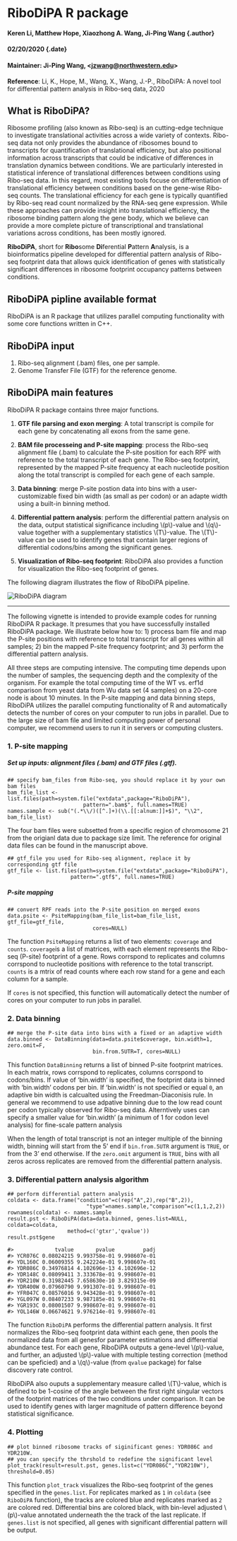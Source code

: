 RiboDiPA R package 
===========================================================================================================

#### Keren Li, Matthew Hope, Xiaozhong A. Wang, Ji-Ping Wang {.author}

#### 02/20/2020 {.date}

#### Maintainer: Ji-Ping Wang, \<[jzwang@northwestern.edu](mailto:jzwang@northwestern.edu)\>

**Reference**: Li, K., Hope, M., Wang, X., Wang, J.-P., RiboDiPA: A
novel tool for differential pattern analysis in Ribo-seq data, 2020

What is RiboDiPA?
-----------------

Ribosome profiling (also known as Ribo-seq) is an cutting-edge technique
to investigate translational activities across a wide variety of
contexts. Ribo-seq data not only provides the abundance of ribosomes
bound to transcripts for quantification of translational efficiency, but
also positional information across transcripts that could be indicative
of differences in translation dynamics between conditions. We are
particularly interested in statistical inference of translational
differences between conditions using Ribo-seq data. In this regard, most
existing tools focuse on differentiation of translational efficiency
between conditions based on the gene-wise Ribo-seq counts. The
translational efficiency for each gene is typically quantified by
Ribo-seq read count normalized by the RNA-seq gene expression. While
these approaches can provide insight into translational efficiency, the
ribosome binding pattern along the gene body, which we believe can
provide a more complete picture of transcriptional and translational
variations across conditions, has been mostly ignored.

**RiboDiPA**, short for **Ribo**some **Di**ferential **P**attern
**A**nalysis, is a bioinformatics pipeline developed for differential
pattern analysis of Ribo-seq footprint data that allows quick
identification of genes with statistically significant differences in
ribosome footprint occupancy patterns between conditions.

RiboDiPA pipline available format
---------------------------------

RiboDiPA is an R package that utilizes parallel computing functionality
with some core functions written in C++.

RiboDiPA input
--------------

1.  Ribo-seq alignment (.bam) files, one per sample.
2.  Genome Transfer File (GTF) for the reference genome.

RiboDiPA main features
----------------------

RiboDiPA R package contains three major functions.

1.  **GTF file parsing and exon merging**: A total transcript is compile
    for each gene by concatenating all exons from the same gene.

2.  **BAM file processeing and P-site mapping**: process the Ribo-seq
    alignment file (.bam) to calculate the P-site position for each RPF
    with reference to the total transcript of each gene. The Ribo-seq
    footprint, represented by the mapped P-site frequency at each
    nucleotide position along the total transcript is compiled for each
    gene of each sample.

3.  **Data binning**: merge P-site postion data into bins with a
    user-customizable fixed bin width (as small as per codon) or an
    adapte width using a built-in binning method.

4.  **Differential pattern analysis**: perform the differential pattern
    analysis on the data, output statistical significance including
    \\(p\\)-value and \\(q\\)-value together with a supplementary
    statistics \\(T\\)-value. The \\(T\\)-value can be used to identify
    genes that contain larger regions of differential codons/bins among
    the significant genes.

5.  **Visualization of Ribo-seq footprint**: RiboDiPA also provides a
    function for visualization the Ribo-seq footprint of genes.

The following diagram illustrates the flow of RiboDiPA pipeline.


![RiboDiPA diagram](http://bioinfo.stats.northwestern.edu/~jzwang/RiboDiPA/Figure2.png)

----------------------

The following vignette is intended to provide example codes for running
RiboDiPA R package. It presumes that you have successfully installed
RiboDiPA package. We illustrate below how to: 1) process bam file and
map the P-site positions with reference to total transcript for all
genes within all samples; 2) bin the mapped P-site frequency footprint;
and 3) perform the differential pattern analysis.

All three steps are computing intensive. The computing time depends upon
the number of samples, the sequencing depth and the complexity of the
organism. For example the total computing time of the WT vs. erf1d
comparison from yeast data from Wu data set (4 samples) on a 20-core
node is about 10 minutes. In the P-site mapping and data binning steps,
RiboDiPA utilizes the parallel computing functionality of R and
automatically detects the number of cores on your computer to run jobs
in parallel. Due to the large size of bam file and limited computing
power of personal computer, we recommend users to run it in servers or
computing clusters.

### 1. P-site mapping

##### Set up inputs: alignment files (.bam) and GTF files (.gtf).

``` {.sourceCode .r}
## specify bam_files from Ribo-seq, you should replace it by your own bam files
bam_file_list <- list.files(path=system.file("extdata",package="RiboDiPA"),
                        pattern=".bam$", full.names=TRUE)
names.sample <- sub("(.*\\/)([^.]+)(\\.[[:alnum:]]+$)", "\\2", bam_file_list)
```

The four bam files were subsetted from a specific region of chromosome
21 from the origianl data due to package size limit. The reference for
original data files can be found in the manuscript above.

``` {.sourceCode .r}
## gtf_file you used for Ribo-seq alignment, replace it by corresponding gtf file
gtf_file <- list.files(path=system.file("extdata",package="RiboDiPA"),
                    pattern=".gtf$", full.names=TRUE)
```

##### P-site mapping

``` {.sourceCode .r}
## convert RPF reads into the P-site position on merged exons
data.psite <- PsiteMapping(bam_file_list=bam_file_list, gtf_file=gtf_file, 
                           cores=NULL)
```

The function `PsiteMapping` returns a list of two elements: `coverage`
and `counts`. `coverage`is a list of matrices, with each element
represents the Ribo-seq (P-site) footprint of a gene. Rows corrspond to
replicates and columns corrspond to nucleotide positions with reference
to the total transcript. `counts` is a mtrix of read counts where each
row stand for a gene and each column for a sample.

If `cores` is not specified, this function will automatically detect the
number of cores on your computer to run jobs in parallel.

### 2. Data binning

``` {.sourceCode .r}
## merge the P-site data into bins with a fixed or an adaptive width
data.binned <- DataBinning(data=data.psite$coverage, bin.width=1, zero.omit=F, 
                           bin.from.5UTR=T, cores=NULL)
```

This function `DataBinning` returns a list of binned P-site footprint
matrices. In each matrix, rows corrspond to replicates, columns
corrspond to codons/bins. If value of ‘bin.width’ is specified, the
footprint data is binned with ‘bin.width’ codons per bin. If ‘bin.width’
is not specified or equal `0`, an adaptive bin width is calcualted using
the Freedman-Diaconisis rule. In general we recommend to use adpative
binning due to the low read count per codon typically observed for
Ribo-seq data. Alterntively uses can specify a smaller value for
‘bin.width’ (a minimum of 1 for codon level analysis) for fine-scale
pattern analysis

When the length of total transcript is not an integer multiple of the
binning width, binning will start from the 5’ end if `bin.from.5UTR`
argument is `TRUE`, or from the 3’ end otherwise. If the `zero.omit`
argument is `TRUE`, bins with all zeros across replicates are removed
from the differential pattern analysis.

### 3. Differential pattern analysis algorithm

``` {.sourceCode .r}
## perform differential pattern analysis
coldata <- data.frame("condition"=c(rep("A",2),rep("B",2)),
                         "type"=names.sample,"comparison"=c(1,1,2,2))
rownames(coldata) <- names.sample
result.pst <- RiboDiPA(data=data.binned, genes.list=NULL, coldata=coldata, 
                   method=c('gtxr','qvalue'))
result.pst$gene
```

    #>             tvalue       pvalue         padj
    #> YCR076C 0.08024215 9.993758e-01 9.998607e-01
    #> YDL160C 0.06009355 9.242224e-01 9.998607e-01
    #> YDR086C 0.34976814 4.102696e-13 4.102696e-12
    #> YDR148C 0.08099411 3.333678e-01 9.998607e-01
    #> YDR210W 0.31982445 7.658630e-10 3.829315e-09
    #> YDR400W 0.07960790 9.991307e-01 9.998607e-01
    #> YFR047C 0.08576016 9.943428e-01 9.998607e-01
    #> YGL097W 0.08407233 9.987185e-01 9.998607e-01
    #> YGR193C 0.08001507 9.998607e-01 9.998607e-01
    #> YOL146W 0.06674621 9.976214e-01 9.998607e-01

The function `RiboDiPA` performs the differential pattern analysis. It
first normalizes the Ribo-seq footprint data withint each gene, then
pools the normalized data from all genesfor parameter estimations and
differential abundance test. For each gene, RiboDiPA outputs a
gene-level \\(p\\)-value, and further, an adjusted \\(p\\)-value with
multiple testing correction (method can be speficied) and a
\\(q\\)-value (from `qvalue` package) for false discovery rate control.

RiboDiPA also ouputs a supplementary measure called \\(T\\)-value, which
is defined to be 1-cosine of the angle between the first right singular
vectors of the footprint matrices of the two conditions under
comparison. It can be used to identify genes with larger magnitude of
pattern difference beyond statistical significance.

### 4. Plotting

``` {.sourceCode .r}
## plot binned ribosome tracks of siginificant genes: YDR086C and YDR210W.
## you can specify the thrshold to redefine the significant level
plot_track(result=result.pst, genes.list=c("YDR086C","YDR210W"), threshold=0.05) 
```

This function `plot_track` visualizes the Ribo-seq footprint of the
genes specified in the `genes.list`. For replicates marked as `1` in
`coldata` (see `RiboDiPA` function), the tracks are colored blue and
replicates marked as `2` are colored red. Differential bins are colored
black, with bin-level adjusted \\(p\\)-value annotated underneath the
the track of the last replicate. If `genes.list` is not specified, all
genes with significant differential pattern will be output.
